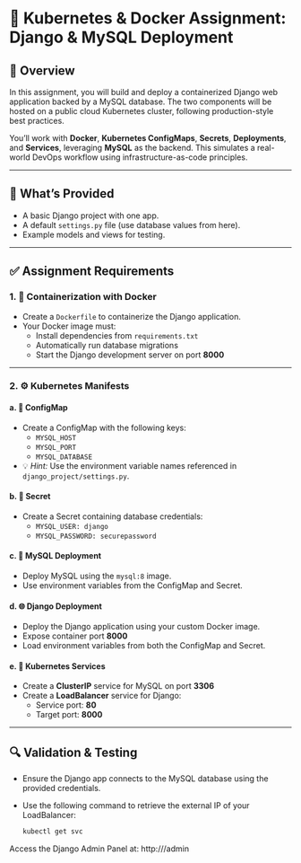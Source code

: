 # 📘 Kubernetes & Docker Assignment: Django & MySQL Deployment

## 🚀 Overview

In this assignment, you will build and deploy a containerized Django web application backed by a MySQL database. The two components will be hosted on a public cloud Kubernetes cluster, following production-style best practices.

You’ll work with **Docker**, **Kubernetes ConfigMaps**, **Secrets**, **Deployments**, and **Services**, leveraging **MySQL** as the backend. This simulates a real-world DevOps workflow using infrastructure-as-code principles.

---

## 📂 What’s Provided

- A basic Django project with one app.
- A default `settings.py` file (use database values from here).
- Example models and views for testing.

---

## ✅ Assignment Requirements

### 1. 🐳 Containerization with Docker

- Create a `Dockerfile` to containerize the Django application.
- Your Docker image must:
  - Install dependencies from `requirements.txt`
  - Automatically run database migrations
  - Start the Django development server on port **8000**

---

### 2. ⚙️ Kubernetes Manifests

#### a. 🧾 ConfigMap

- Create a ConfigMap with the following keys:
  - `MYSQL_HOST`
  - `MYSQL_PORT`
  - `MYSQL_DATABASE`
- 💡 *Hint:* Use the environment variable names referenced in `django_project/settings.py`.

#### b. 🔐 Secret

- Create a Secret containing database credentials:
  - `MYSQL_USER: django`
  - `MYSQL_PASSWORD: securepassword`

#### c. 🐘 MySQL Deployment

- Deploy MySQL using the `mysql:8` image.
- Use environment variables from the ConfigMap and Secret.

#### d. 🌐 Django Deployment

- Deploy the Django application using your custom Docker image.
- Expose container port **8000**
- Load environment variables from both the ConfigMap and Secret.

#### e. 🌉 Kubernetes Services

- Create a **ClusterIP** service for MySQL on port **3306**
- Create a **LoadBalancer** service for Django:
  - Service port: **80**
  - Target port: **8000**

---

## 🔍 Validation & Testing

- Ensure the Django app connects to the MySQL database using the provided credentials.
- Use the following command to retrieve the external IP of your LoadBalancer:

  ```bash
  kubectl get svc
Access the Django Admin Panel at:
http://<EXTERNAL-IP>/admin
